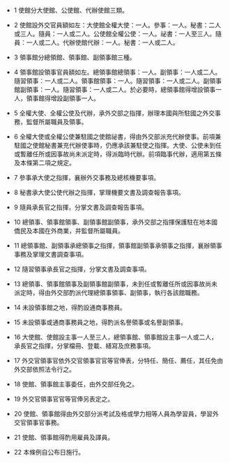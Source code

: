 * 1 使館分大使館、公使館、代辦使館三類。

* 2 使館設外交官員額如左：大使館全權大使：一人。參事：一人。秘書：二人或三人。隨員：一人或二人。公使館全權公使：一人。祕書：一人至三人。隨員：一人或二人。代辦使館代辦：一人。秘書：一人或二人。

* 3 領事館分總領館、領事館、副領事館三種。

* 4 領事館設領事官員額如左。總領事館總領事：一人。副領事：一人或二人。隨習領事：一人或二人。領事館領事：一人。隨習領事：一人或二人。副領事館副領事：一人。隨習領事：一人或二人。於必要時，總領事館得增設領事一人，領事館得增設副領事一人。

* 5 全權大使、全權公使及代辦，承外交部之指揮，辦理本國與所駐國之外交事務，監督所屬職員及領事。

* 6 全權大使或全權公使兼駐國之使館祕書，得由外交部派充代辦使事。前項兼駐國之使館秘書兼充代辦使事時，仍應承該兼駐使之指揮。大使、公使未到任或暫離任所或因事故尚未派定時，得派臨時代辦。前項臨事代辦，適用第五條及本條第二項之規定。

* 7 參事承大使之指揮，襄辦外交事務及總核機要事項。

* 8 秘書承大使公使代辦之指揮，掌理機要文書及調查報告事項。

* 9 隨員承長官之指揮，分掌文書及調查報告事項。

* 10 總領事、領事館領事、副領事館副領事，承外交部之指揮保護駐在地本國僑民及本國在外商業，并監督所屬職員。

* 11 總領事館、副領事承總領事之指揮，領事館副領事承領事之指揮，襄辦領事事務及掌理文書調查事項。

* 12 隨習領事承長官之指揮，分掌文書及調查事項。

* 13 總領事、領事館領事及副領事館副領事，未到任或暫離任所或因事故尚未派定時，得由外交部酌派代理總領事領事、副領事，執行各該館職務。

* 14 未設領事館之地，得酌設通商事務員。

* 15 未設領事或通商事務員之地，得酌派名譽領事或名譽副領事。

* 16 大使館、使館設主事一人至三人，總領事館、領事館設主事一人或二人，承長官之指揮，分掌檔冊、登載、繕寫及庶務事項。

* 17 外交官領事官依外交官領事官官等官俸表，分特任、簡任、薦任，其任免由外交部依照法令行之。

* 18 使館、領事館主事委任，由外交部任免之。

* 19 外交官領事官官等官俸另表定之。

* 20 使館、領事館得由外交部分派考試及格或學力相等人員為學習員，學習外交官領事官事務。

* 21 使館、領事館得酌用雇員及譯員。

* 22 本條例自公布日施行。

